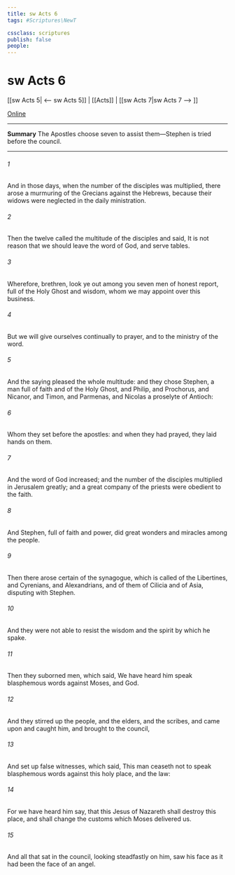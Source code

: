 ```yaml
---
title: sw Acts 6
tags: #Scriptures\NewT

cssclass: scriptures
publish: false
people:
---
```


# sw Acts 6
[[sw Acts 5| <-- sw Acts 5]] | [[Acts]] | [[sw Acts 7|sw Acts 7 --> ]]

[Online](https://churchofjesuschrist.org/study/scriptures/nt/acts/6?lang=eng)

---
__Summary__
The Apostles choose seven to assist them—Stephen is tried before the council.

---
###### 1 
And in those days, when the number of the disciples was multiplied, there arose a murmuring of the Grecians against the Hebrews, because their widows were neglected in the daily ministration.

###### 2 
Then the twelve called the multitude of the disciples  and said, It is not reason that we should leave the word of God, and serve tables.

###### 3 
Wherefore, brethren, look ye out among you seven men of honest report, full of the Holy Ghost and wisdom, whom we may appoint over this business.

###### 4 
But we will give ourselves continually to prayer, and to the ministry of the word.

###### 5 
And the saying pleased the whole multitude: and they chose Stephen, a man full of faith and of the Holy Ghost, and Philip, and Prochorus, and Nicanor, and Timon, and Parmenas, and Nicolas a proselyte of Antioch:

###### 6 
Whom they set before the apostles: and when they had prayed, they laid  hands on them.

###### 7 
And the word of God increased; and the number of the disciples multiplied in Jerusalem greatly; and a great company of the priests were obedient to the faith.

###### 8 
And Stephen, full of faith and power, did great wonders and miracles among the people.

###### 9 
Then there arose certain of the synagogue, which is called  of the Libertines, and Cyrenians, and Alexandrians, and of them of Cilicia and of Asia, disputing with Stephen.

###### 10 
And they were not able to resist the wisdom and the spirit by which he spake.

###### 11 
Then they suborned men, which said, We have heard him speak blasphemous words against Moses, and  God.

###### 12 
And they stirred up the people, and the elders, and the scribes, and came upon  and caught him, and brought  to the council,

###### 13 
And set up false witnesses, which said, This man ceaseth not to speak blasphemous words against this holy place, and the law:

###### 14 
For we have heard him say, that this Jesus of Nazareth shall destroy this place, and shall change the customs which Moses delivered us.

###### 15 
And all that sat in the council, looking steadfastly on him, saw his face as it had been the face of an angel.

